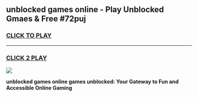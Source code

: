 
## unblocked games online - Play Unblocked Gmaes & Free #72puj
<h3>
<a href="https://news.freeplayer.one?title=unblocked_games_online&ref=24F">CLICK TO PLAY</a></h3>
<hr>

<h3>
<a href="https://news.freeplayer.one?title=unblocked_games_online&ref=24F">CLICK 2 PLAY</a>
  
</h3>

<a href="https://news.freeplayer.one?title=unblocked_games_online&ref=24F/"><img src="https://clearcache.store/games.png"></a>


**unblocked games online games unblocked: Your Gateway to Fun and Accessible Online Gaming**
